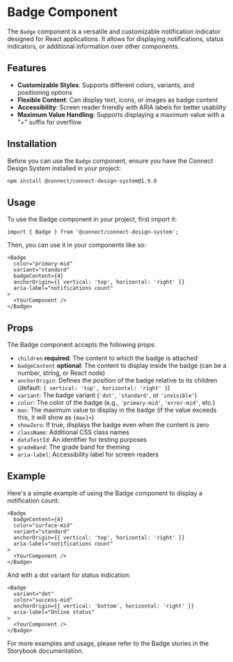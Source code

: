 # Badge Component

The `Badge` component is a versatile and customizable notification indicator designed for React applications. It allows for displaying notifications, status indicators, or additional information over other components.

## Features

- **Customizable Styles**: Supports different colors, variants, and positioning options
- **Flexible Content**: Can display text, icons, or images as badge content
- **Accessibility**: Screen reader friendly with ARIA labels for better usability
- **Maximum Value Handling**: Supports displaying a maximum value with a "+" suffix for overflow

## Installation

Before you can use the `Badge` component, ensure you have the Connect Design System installed in your project:

```bash
npm install @connect/connect-design-system@1.9.0
```

## Usage

To use the Badge component in your project, first import it:

```tsx
import { Badge } from '@connect/connect-design-system';
```

Then, you can use it in your components like so:

```tsx
<Badge
  color="primary-mid"
  variant="standard"
  badgeContent={4}
  anchorOrigin={{ vertical: 'top', horizontal: 'right' }}
  aria-label="notifications count"
>
  <YourComponent />
</Badge>
```

## Props

The Badge component accepts the following props:

- `children` **required**: The content to which the badge is attached
- `badgeContent` **optional**: The content to display inside the badge (can be a number, string, or React node)
- `anchorOrigin`: Defines the position of the badge relative to its children (default: `{ vertical: 'top', horizontal: 'right' }`)
- `variant`: The badge variant (`'dot'`, `'standard'`, or `'invisible'`)
- `color`: The color of the badge (e.g., `'primary-mid'`, `'error-mid'`, etc.)
- `max`: The maximum value to display in the badge (if the value exceeds this, it will show as `{max}+`)
- `showZero`: If true, displays the badge even when the content is zero
- `className`: Additional CSS class names
- `dataTestId`: An identifier for testing purposes
- `gradeBand`: The grade band for theming
- `aria-label`: Accessibility label for screen readers

## Example

Here's a simple example of using the Badge component to display a notification count:

```tsx
<Badge
  badgeContent={4}
  color="surface-mid"
  variant="standard"
  anchorOrigin={{ vertical: 'top', horizontal: 'right' }}
  aria-label="notifications count"
>
  <YourComponent />
</Badge>
```

And with a dot variant for status indication:

```tsx
<Badge
  variant="dot"
  color="success-mid"
  anchorOrigin={{ vertical: 'bottom', horizontal: 'right' }}
  aria-label="Online status"
>
  <YourComponent />
</Badge>
```

For more examples and usage, please refer to the Badge stories in the Storybook documentation.